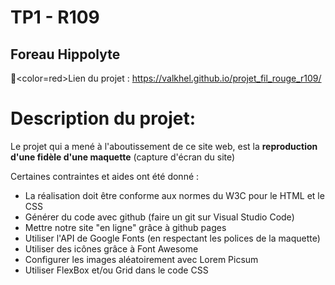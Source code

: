 # TP1 - R109
## Foreau Hippolyte
📝<color=red>Lien du projet</color> : https://valkhel.github.io/projet_fil_rouge_r109/

# Description du projet:

Le projet qui a mené à l'aboutissement de ce site web, est la **reproduction d'une fidèle d'une maquette** (capture d'écran du site)

Certaines contraintes et aides ont été donné :
- La réalisation doit être conforme aux normes du W3C pour le HTML et le CSS
- Générer du code avec github (faire un git sur Visual Studio Code)
- Mettre notre site "en ligne" grâce à github pages
- Utiliser l'API de Google Fonts (en respectant les polices de la maquette)
- Utiliser des icônes grâce à Font Awesome
- Configurer les images aléatoirement avec Lorem Picsum
- Utiliser FlexBox et/ou Grid dans le code CSS
